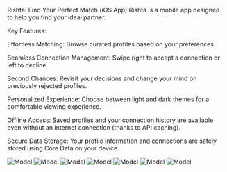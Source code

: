 Rishta: Find Your Perfect Match (iOS App)
Rishta is a mobile app designed to help you find your ideal partner.  

Key Features:

Effortless Matching: Browse curated profiles based on your preferences.

Seamless Connection Management: Swipe right to accept a connection or left to decline.

Second Chances: Revisit your decisions and change your mind on previously rejected profiles.

Personalized Experience: Choose between light and dark themes for a comfortable viewing experience.

Offline Access: Saved profiles and your connection history are available even without an internet connection (thanks to API caching).

Secure Data Storage: Your profile information and connections are safely stored using Core Data on your device.


![Model](https://github.com/nitinpatil2468/Rishta/blob/main/ScreenShots/imgOne.png)
![Model](https://github.com/nitinpatil2468/Rishta/blob/main/ScreenShots/imgTwo.png)
![Model](https://github.com/nitinpatil2468/Rishta/blob/main/ScreenShots/imgThree.png)
![Model](https://github.com/nitinpatil2468/Rishta/blob/main/ScreenShots/imgFour.png)
![Model](https://github.com/nitinpatil2468/Rishta/blob/main/ScreenShots/imgFive.png)
![Model](https://github.com/nitinpatil2468/Rishta/blob/main/ScreenShots/imgSix.png)
![Model](https://github.com/nitinpatil2468/Rishta/blob/main/ScreenShots/imgSeven.png)
